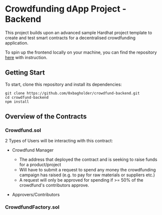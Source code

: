 # Crowdfunding dApp Project - Backend

This project builds upon an advanced sample Hardhat project template to create and test smart contracts for a decentralised crowdfunding application.

To spin up the frontend locally on your machine, you can find the repository [here](https://github.com/0xbagholder/crowdfund-frontend) with instruction.

## Getting Start

To start, clone this repository and install its dependencies:

```shell
git clone https://github.com/0xbagholder/crowdfund-backend.git
cd crowdfund-backend
npm install
```

## Overview of the Contracts

### Crowdfund.sol

2 Types of Users will be interacting with this contract:

- Crowdfund Manager
    - The address that deployed the contract and is seeking to raise funds for a product/project
    - Will have to submit a request to spend any money the crowdfunding campaign has raised (e.g. to pay for raw materials or suppliers etc.)
    - A request will only be approved for spending if >= 50% of the crowdfund's contributors approve.

- Approvers/Contributors

### CrowdfundFactory.sol

